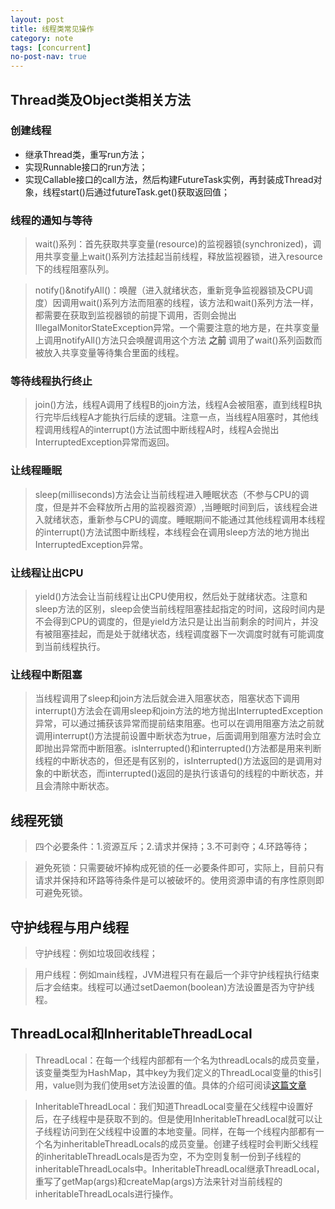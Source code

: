 ```yaml
---
layout: post
title: 线程类常见操作
category: note
tags: [concurrent]
no-post-nav: true
---
```


## Thread类及Object类相关方法
### 创建线程
- 继承Thread类，重写run方法；   
- 实现Runnable接口的run方法；
- 实现Callable接口的call方法，然后构建FutureTask实例，再封装成Thread对象，线程start()后通过futureTask.get()获取返回值；

### 线程的通知与等待
> wait()系列：首先获取共享变量(resource)的监视器锁(synchronized)，调用共享变量上wait()系列方法挂起当前线程，释放监视器锁，进入resource下的线程阻塞队列。

> notify()&notifyAll()：唤醒（进入就绪状态，重新竞争监视器锁及CPU调度）因调用wait()系列方法而阻塞的线程，该方法和wait()系列方法一样，都需要在获取到监视器锁的前提下调用，否则会抛出IllegalMonitorStateException异常。一个需要注意的地方是，在共享变量上调用notifyAll()方法只会唤醒调用这个方法 __之前__ 调用了wait()系列函数而被放入共享变量等待集合里面的线程。

### 等待线程执行终止
> join()方法，线程A调用了线程B的join方法，线程A会被阻塞，直到线程B执行完毕后线程A才能执行后续的逻辑。注意一点，当线程A阻塞时，其他线程调用线程A的interrupt()方法试图中断线程A时，线程A会抛出InterruptedException异常而返回。

### 让线程睡眠
> sleep(milliseconds)方法会让当前线程进入睡眠状态（不参与CPU的调度，但是并不会释放所占用的监视器资源）,当睡眠时间到后，该线程会进入就绪状态，重新参与CPU的调度。睡眠期间不能通过其他线程调用本线程的interrupt()方法试图中断线程，本线程会在调用sleep方法的地方抛出InterruptedException异常。

### 让线程让出CPU
> yield()方法会让当前线程让出CPU使用权，然后处于就绪状态。注意和sleep方法的区别，sleep会使当前线程阻塞挂起指定的时间，这段时间内是不会得到CPU的调度的，但是yield方法只是让出当前剩余的时间片，并没有被阻塞挂起，而是处于就绪状态，线程调度器下一次调度时就有可能调度到当前线程执行。

### 让线程中断阻塞
> 当线程调用了sleep和join方法后就会进入阻塞状态，阻塞状态下调用interrupt()方法会在调用sleep和join方法的地方抛出InterruptedException异常，可以通过捕获该异常而提前结束阻塞。也可以在调用阻塞方法之前就调用interrupt()方法提前设置中断状态为true，后面调用到阻塞方法时会立即抛出异常而中断阻塞。isInterrupted()和interrupted()方法都是用来判断线程的中断状态的，但还是有区别的，isInterrupted()方法返回的是调用对象的中断状态，而interrupted()返回的是执行该语句的线程的中断状态，并且会清除中断状态。

## 线程死锁
> 四个必要条件：1.资源互斥；2.请求并保持；3.不可剥夺；4.环路等待；

> 避免死锁：只需要破坏掉构成死锁的任一必要条件即可，实际上，目前只有请求并保持和环路等待条件是可以被破坏的。使用资源申请的有序性原则即可避免死锁。

## 守护线程与用户线程
> 守护线程：例如垃圾回收线程；

> 用户线程：例如main线程，JVM进程只有在最后一个非守护线程执行结束后才会结束。线程可以通过setDaemon(boolean)方法设置是否为守护线程。

## ThreadLocal和InheritableThreadLocal
> ThreadLocal：在每一个线程内部都有一个名为threadLocals的成员变量，该变量类型为HashMap，其中key为我们定义的ThreadLocal变量的this引用，value则为我们使用set方法设置的值。具体的介绍可阅读[这篇文章](https://mp.weixin.qq.com/s/K-8aNF3gqg3ekrRbTsjo9w)

> InheritableThreadLocal：我们知道ThreadLocal变量在父线程中设置好后，在子线程中是获取不到的。但是使用InheritableThreadLocal就可以让子线程访问到在父线程中设置的本地变量。同样，在每一个线程内部都有一个名为inheritableThreadLocals的成员变量。创建子线程时会判断父线程的inheritableThreadLocals是否为空，不为空则复制一份到子线程的inheritableThreadLocals中。InheritableThreadLocal继承ThreadLocal，重写了getMap(args)和createMap(args)方法来针对当前线程的inheritableThreadLocals进行操作。